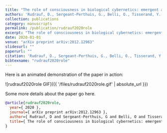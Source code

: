 ```yaml
---
title: "The role of consciousness in biological cybernetics: emergent adaptive and maladaptive behaviours in artificial agents governed by the projective consciousness model"
authors: 'Rudrauf, D., Sergeant-Perthuis, G., Belli, O., Tisserand, Y. & Serugendo, G.'
collection: publications
category: manuscripts
permalink: /publication/rudrauf2020role
excerpt: "The role of consciousness in biological cybernetics: emergent adaptive and maladaptive behaviours in artificial agents governed by the projective consciousness model"
date: 2020-01-01
venue: "arXiv preprint arXiv:2012.12963"
slidesurl: ""
paperurl: ""
citation: 'Rudrauf, D., Sergeant-Perthuis, G., Belli, O., Tisserand, Y. & Serugendo, G. (2020). "The role of consciousness in biological cybernetics: emergent adaptive and maladaptive behaviours in artificial agents governed by the projective consciousness model." arXiv preprint arXiv:2012.12963.'
bibtexname: "rudrauf2020role"
---
```


Here is an animated demonstration of the paper in action:

![rudrauf2020role GIF]({{ '/files/rudrauf2020role.gif' | absolute_url }})

Some more details about the paper go here.

```bibtex
@article{rudrauf2020role,
  year={ 2020 },
  journal={ arXiv preprint arXiv:2012.12963 },
  author={ Rudrauf, D and Sergeant-Perthuis, G and Belli, O and Tisserand, Y and Serugendo, G },
  title={ The role of consciousness in biological cybernetics: emergent adaptive and maladaptive behaviours in artificial agents governed by the projective consciousness model },
}
```

